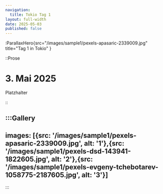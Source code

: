 ```yaml
---
navigation:
  title: Tokio Tag 1
layout: full-width
date: 2025-05-03
published: false
---
```


:ParallaxHero{src="/images/sample1/pexels-apasaric-2339009.jpg" title="Tag 1 in Tokio" }

::Prose

# 3. Mai 2025

Platzhalter

::

:::Gallery
---
images: [{src: '/images/sample1/pexels-apasaric-2339009.jpg', alt: '1'},{src: '/images/sample1/pexels-dsd-143941-1822605.jpg', alt: '2'},{src: '/images/sample1/pexels-evgeny-tchebotarev-1058775-2187605.jpg', alt: '3'}]
---
:::